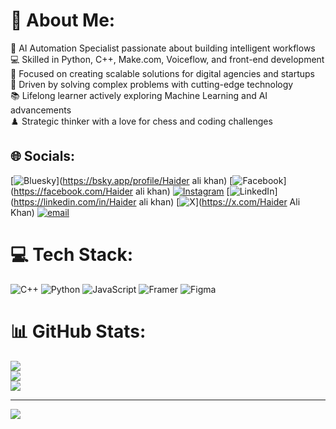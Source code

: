 # 💫 About Me:
🤖 AI Automation Specialist passionate about building intelligent workflows<br>💻 Skilled in Python, C++, Make.com, Voiceflow, and front-end development<br>🚀 Focused on creating scalable solutions for digital agencies and startups<br>🎯 Driven by solving complex problems with cutting-edge technology<br>📚 Lifelong learner actively exploring Machine Learning and AI advancements<br>♟️ Strategic thinker with a love for chess and coding challenges<br>


## 🌐 Socials:
[![Bluesky](https://img.shields.io/badge/bluesky-0285FF?style=for-the-badge&logo=bluesky&logoColor=%23FFFFFF)](https://bsky.app/profile/Haider ali khan) [![Facebook](https://img.shields.io/badge/Facebook-%231877F2.svg?logo=Facebook&logoColor=white)](https://facebook.com/Haider ali khan) [![Instagram](https://img.shields.io/badge/Instagram-%23E4405F.svg?logo=Instagram&logoColor=white)](https://instagram.com/nihilist_haider) [![LinkedIn](https://img.shields.io/badge/LinkedIn-%230077B5.svg?logo=linkedin&logoColor=white)](https://linkedin.com/in/Haider ali khan) [![X](https://img.shields.io/badge/X-black.svg?logo=X&logoColor=white)](https://x.com/Haider Ali Khan) [![email](https://img.shields.io/badge/Email-D14836?logo=gmail&logoColor=white)](mailto:onlinep680@gmail.com) 

# 💻 Tech Stack:
![C++](https://img.shields.io/badge/c++-%2300599C.svg?style=for-the-badge&logo=c%2B%2B&logoColor=white) ![Python](https://img.shields.io/badge/python-3670A0?style=for-the-badge&logo=python&logoColor=ffdd54) ![JavaScript](https://img.shields.io/badge/javascript-%23323330.svg?style=for-the-badge&logo=javascript&logoColor=%23F7DF1E) ![Framer](https://img.shields.io/badge/Framer-black?style=for-the-badge&logo=framer&logoColor=blue) ![Figma](https://img.shields.io/badge/figma-%23F24E1E.svg?style=for-the-badge&logo=figma&logoColor=white)
# 📊 GitHub Stats:
![](https://github-readme-stats.vercel.app/api?username=ryomen_haider&theme=dark&hide_border=false&include_all_commits=true&count_private=true)<br/>
![](https://nirzak-streak-stats.vercel.app/?user=ryomen_haider&theme=dark&hide_border=false)<br/>
![](https://github-readme-stats.vercel.app/api/top-langs/?username=ryomen_haider&theme=dark&hide_border=false&include_all_commits=true&count_private=true&layout=compact)

---
[![](https://visitcount.itsvg.in/api?id=ryomen_haider&icon=0&color=0)](https://visitcount.itsvg.in)

<!-- Proudly created with GPRM ( https://gprm.itsvg.in ) -->

